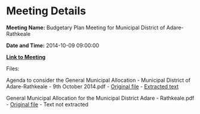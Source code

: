 # Meeting Details

**Meeting Name:** Budgetary Plan Meeting for Municipal District of Adare-Rathkeale

**Date and Time:** 2014-10-09 09:00:00

**[Link to Meeting](https://www.limerick.ie/council/whats-on/budgetary-plan-meeting-municipal-district-adare-rathkeale)**

Files: 

Agenda to consider the General Municipal Allocation - Municipal District of Adare-Rathkeale - 9th October 2014.pdf - [Original file](https://www.limerick.ie/sites/default/files/media/documents/2017-07/municipal_district_of_adare_-_rathkeale_-_agenda_to_consider_the_general_municipal_allocation_-_9th_october_2014.pdf) - [Extracted text](./Agenda%20to%20consider%20the%20General%20Municipal%20Allocation%20-%20Municipal%20District%20of%20Adare-Rathkeale%20-%209th%20October%202014.md)

General Municipal Allocation for the Municipal District Adare - Rathkeale.pdf - [Original file](https://www.limerick.ie/sites/default/files/media/documents/2017-07/general_municipal_allocation_for_the_municipal_district_adare_-_rathkeale.pdf) - Text not extracted


